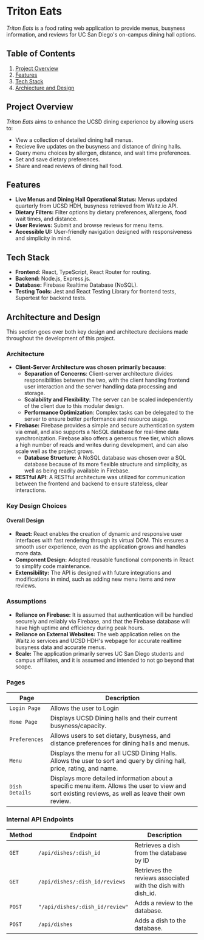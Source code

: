 # **Triton Eats**
*Triton Eats* is a food rating web application to provide menus, busyness information, and reviews for UC San Diego's on-campus dining hall options. 



## **Table of Contents**
1. [Project Overview](#project-overview)
2. [Features](#features)
3. [Tech Stack](#tech-stack)
4. [Archiecture and Design](#key-design-decisions)



## **Project Overview**
*Triton Eats* aims to enhance the UCSD dining experience by allowing users to:
- View a collection of detailed dining hall menus.
- Recieve live updates on the busyness and distance of dining halls. 
- Query menu choices by allergen, distance, and wait time preferences. 
- Set and save dietary preferences.
- Share and read reviews of dining hall food.



## **Features**
- **Live Menus and Dining Hall Operational Status:** Menus updated quarterly from UCSD HDH, busyness retrieved from Waitz.io API.
- **Dietary Filters:** Filter options by dietary preferences, allergens, food wait times, and distance.
- **User Reviews:** Submit and browse reviews for menu items.
- **Accessible UI:** User-friendly navigation designed with responsiveness and simplicity in mind.


## **Tech Stack**
- **Frontend:** React, TypeScript, React Router for routing.
- **Backend:** Node.js, Express.js.
- **Database:** Firebase Realtime Database (NoSQL).
- **Testing Tools:** Jest and React Testing Library for frontend tests, Supertest for backend tests.


## **Architecture and Design**
This section goes over both key design and architecture decisions made throughout the development of this project. 

### **Architecture**
- **Client-Server Architecture was chosen primarily because**:
  - **Separation of Concerns**: Client-server architecture  divides responsibilities between the two, with the client handling frontend user interaction and the server handling data processing and storage.
  - **Scalability and Flexibility**: The server can be scaled independently of the client due to this modular design.
  - **Performance Optimization**: Complex tasks can be delegated to the server to ensure better performance and resource usage. 
- **Firebase:** Firebase provides a simple and secure authentication system via email, and also supports a NoSQL database for real-time data synchronization. Firebase also offers a generous free tier, which allows a high number of reads and writes during development, and can also scale well as the project grows.
  - **Database Structure**: A NoSQL database was chosen over a SQL database because of its more flexible structure and simplicity, as well as being readily available in Firebase. 
- **RESTful API**: A RESTful architecture was utilized for communication between the frontend and backend to ensure stateless, clear interactions. 


### **Key Design Choices**
#### **Overall Design**
- **React:** React enables the creation of dynamic and responsive user interfaces with fast rendering through its virtual DOM. This ensures a smooth user experience, even as the application grows and handles more data.
- **Component Design:** Adopted reusable functional components in React to simplify code maintenance.
- **Extensibility:** The API is designed with future integrations and modifications in mind, such as adding new menu items and new reviews. 

### **Assumptions**
- **Reliance on Firebase:** It is assumed that authentication will be handled securely and reliably via Firebase, and that the Firebase database will have high uptime and efficiency during peak hours.  
- **Reliance on External Websites:** The web application relies on the Waitz.io services and UCSD HDH's webpage for accurate realtime busyness data and accurate menus. 
- **Scale:** The application primarily serves UC San Diego students and campus affiliates, and it is assumed and intended to not go beyond that scope. 

### Pages

| **Page**  | **Description**                                |
|----------------|------------------------------------------------|
| `Login Page`       | Allows the user to Login    |
| `Home Page`     | Displays UCSD Dining halls and their current busyness/capacity.   |
| `Preferences`  | Allows users to set dietary, busyness, and distance preferences for dining halls and menus.      |
| `Menu`  | Displays the menu for all UCSD Dining Halls. Allows the user to sort and query by dining hall, price, rating, and name.      |
| `Dish Details`  | Displays more detailed information about a specific menu item. Allows the user to view and sort existing reviews, as well as leave their own review.      |


### **Internal API Endpoints**
| **Method** | **Endpoint**           | **Description**                  |
|------------|------------------------|----------------------------------|
| `GET`      | `/api/dishes/:dish_id`           | Retrieves a dish from the database by ID |
| `GET`     | `/api/dishes/:dish_id/reviews`     | Retrieves the reviews associated with the dish with dish_id. |
| `POST`      | `"/api/dishes/:dish_id/review"`     | Adds a review to the database.      |
| `POST`      | `/api/dishes`| Adds a dish to the database.        |